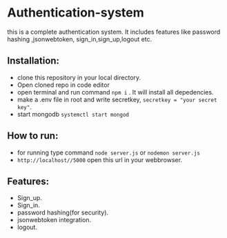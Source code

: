 # Authentication-system
this is a complete authentication system. It includes features like password hashing ,jsonwebtoken, sign_in,sign_up,logout  etc.

## Installation:
- clone this repository in your local directory.
-  Open cloned repo in code editor
-   open terminal and run command `npm i` . It will install all depedencies.
-   make a .env file in root and write secretkey, `secretkey = "your secret key"`.
-   start mongodb `systemctl start mongod`

##  How to run:
- for running type command `node server.js` or  `nodemon server.js`
-  `http://localhost//5000` open this url in your webbrowser.

## Features:
-  Sign_up.
-  Sign_in.
-  password hashing(for security).
-  jsonwebtoken integration.
-  logout.


